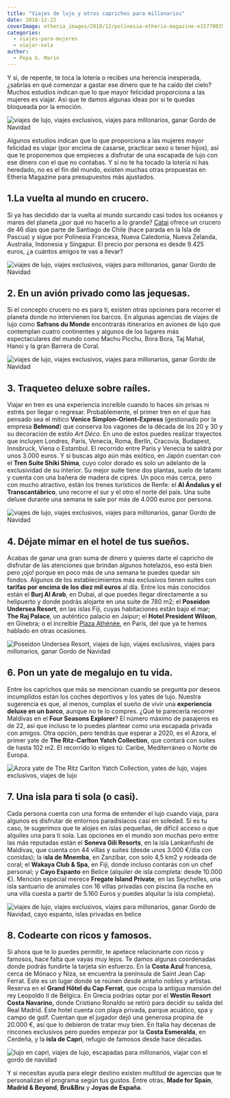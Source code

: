 ```yaml
---
title: "Viajes de lujo y otros caprichos para millonarios"
date: 2018-12-22
coverImage: etheria_images/2018/12/polinesia-etheria-magazine-e1577003544324.jpg
categories: 
  - viajes-para-mujeres
  - viajar-sola
author: 
  - Pepa G. Marin
---
```


Y si, de repente, te toca la lotería o recibes una herencia inesperada, ¿sabrías en qué 
comenzar a gastar ese dinero que te ha caído del cielo? Muchos estudios indican que lo 
que mayor felicidad proporciona a las mujeres es viajar. Así que te damos algunas ideas 
por si te quedas bloqueada por la emoción. 

![viajes de lujo, viajes exclusivos, viajes para millonarios, ganar Gordo de Navidad](etheria_images/2018/12/polinesia-etheria-magazine-1024x679.jpg "Relájate en la Polinesia Francesa.")

Algunos estudios indican que lo que proporciona a las mujeres mayor felicidad es viajar 
(por encima de casarse, practicar sexo o tener hijos), así que te proponemos que 
empieces a disfrutar de una escapada de lujo con ese dinero con el que no contabas. Y si 
no te ha tocado la lotería ni has heredado, no es el fin del mundo, existen muchas otras 
propuestas en Etheria Magazine para presupuestos más ajustados. 

## 1.La vuelta al mundo en crucero.

Si ya has decidido dar la vuelta al mundo surcando casi todos los océanos y mares del 
planeta ¿por qué no hacerlo a lo grande? [Catai](https://www.catai.es/viajes/crucero-vuelta-al-mundo.html) 
ofrece un crucero de 46 días que parte de Santiago de Chile (hace parada en la Isla de 
Pascua) y sigue por Polinesia Francesa, Nueva Caledonia, Nueva Zelanda, Australia, 
Indonesia y Singapur. El precio por persona es desde 9.425 euros, ¿a cuántos amigos te 
vas a llevar? 

![viajes de lujo, viajes exclusivos, viajes para millonarios, ganar Gordo de Navidad](etheria_images/2018/12/crucero-etheria-magazine-1024x534.jpg "Desconectar en un crucero.")

## 2\. En un avión privado como las jequesas.

Si el concepto crucero no es para ti, existen otras opciones para recorrer el planeta 
donde no intervienen los barcos. En algunas agencias de viajes de lujo como **Safrans du 
Monde** encontrarás itinerarios en aviones de lujo que contemplan cuatro continentes y 
algunos de los lugares más espectaculares del mundo como Machu Picchu, Bora Bora, Taj 
Mahal, Hanoi y la gran Barrera de Coral. 

![viajes de lujo, viajes exclusivos, viajes para millonarios, ganar Gordo de Navidad](etheria_images/2018/12/Premiere1.jpg "Aviones de lujo para dar la vuelta al mundo.")

## 3\. Traqueteo deluxe sobre raíles.

Viajar en tren es una experiencia increíble cuando lo haces sin prisas ni estrés por 
llegar o regresar. Probablemente, el primer tren en el que has pensado sea el mítico 
**Venice Simplon-Orient-Express** (gestionado por la empresa **Belmond**) que conserva 
los vagones de la década de los 20 y 30 y su decoración de estilo _Art Déco_. En uno de 
estos puedes realizar trayectos que incluyen Londres, París, Venecia, Roma, Berlín, 
Cracovia, Budapest, Innsbruck, Viena o Estambul. El recorrido entre París y Venecia te 
saldrá por unos 3.000 euros. Y si buscas algo aún más exótico, en Japón cuentan con el 
**Tren Suite Shiki Shima**, cuyo color dorado es solo un adelanto de la exclusividad de 
su interior. Su mejor suite tiene dos plantas, suelo de tatami y cuenta con una bañera 
de madera de ciprés. Un poco más cerca, pero con mucho atractivo, están los trenes 
turísticos de Renfe: el **Al Ándalus y el Transcantábrico**, uno recorre el sur y el 
otro el norte del país. Una suite deluxe durante una semana te sale por más de 4.000 
euros por persona. 

![viajes de lujo, viajes exclusivos, viajes para millonarios, ganar Gordo de Navidad](etheria_images/2018/12/tren-lujo-japones-1024x684.jpg "© Tren Suite Shiki Shima.")

## 4\. Déjate mimar en el hotel de tus sueños.

Acabas de ganar una gran suma de dinero y quieres darte el capricho de disfrutar de las 
atenciones que brindan algunos hotelazos, eso está bien pero ¡ojo! porque en poco más de 
una semana te puedes quedar sin fondos. Algunos de los establecimientos más exclusivos 
tienen suites con **tarifas por encima de los diez mil euros** al día. Entre los más 
conocidos están el **Burj Al Arab**, en Dubai, al que puedes llegar directamente a su 
helipuerto y donde podrás alojarte en una suite de 780 m2; el **Poseidon Undersea 
Resort**, en las islas Fiji, cuyas habitaciones están bajo el mar; **The Raj Palace**, 
un auténtico palacio en Jaipur; el **Hotel President Wilson**, en Ginebra; o el 
increíble [Plaza 
Athénée](https://etheriamagazine.com/2018/11/21/plaza-athenee-un-hotel-de-ensueno-en-paris/), 
en París, del que ya te hemos hablado en otras ocasiones. 

![Poseidon Undersea Resort, viajes de lujo, viajes exclusivos, viajes para millonarios, ganar Gordo de Navidad](etheria_images/2018/12/Poseidon-Undersea-Resort-1024x387.jpg "© Poseidon Undersea Resort.")

## 6\. Pon un yate de megalujo en tu vida.

Entre los caprichos que más se mencionan cuando se pregunta por deseos incumplidos están 
los coches deportivos y los yates de lujo. Nuestra sugerencia es que, al menos, cumplas 
el sueño de vivir una **experiencia deluxe en un barco**, aunque no te lo compres. ¿Qué 
te parecería recorrer Maldivas en el **Four Seasons Explorer**? El número máximo de 
pasajeros es de 22, así que incluso te lo puedes plantear como una escapada privada con 
amigos. Otra opción, pero tendrás que esperar a 2020, es el Azora, el primer yate de 
**The Ritz-Carlton Yatch Collection**, que contará con suites de hasta 102 m2. El 
recorrido lo eliges tú: Caribe, Mediterráneo o Norte de Europa. 

![Azora yate de The Ritz Carlton Yatch Collection, yates de lujo, viajes exclusivos, viajes de lujo](etheria_images/2018/12/yate-lujo-etheria-magazine-1024x576.jpeg "Azora es el primer yate de The Ritz-Carlton Yatch Collection.")

## 7\. Una isla para ti sola (o casi).

Cada persona cuenta con una forma de entender el lujo cuando viaja, para algunos es 
disfrutar de entornos paradisiacos casi en soledad. Si es tu caso, te sugerimos que te 
alojes en islas pequeñas, de difícil acceso o que alquiles una para ti sola. Las 
opciones en el mundo son muchas pero entre las más reputadas están el **Soneva Gili 
Resorts**, en la isla Lankanfushi de Maldivas, que cuenta con 44 villas y suites (desde 
unos 3.000 €/día con comidas); la i**sla de Mnemba**, en Zanzíbar, con solo 4,5 km2 y 
rodeada de coral; el **Wakaya Club & Spa**, en Fiji, donde incluso contarás con un chef 
personal; y **Cayo Espanto** en Belice (alquiler de isla completa: desde 10.000 €). 
Mención especial merece **Fregate Island Private**, en las Seychelles, una isla 
santuario de animales con 16 villas privadas con piscina (la noche en una villa cuesta a 
partir de 5.160 Euros y puedes alquilar la isla completa). 

![viajes de lujo, viajes exclusivos, viajes para millonarios, ganar Gordo de Navidad, cayo espanto, islas privadas en belice](etheria_images/2018/12/Isla-CayoEspanto-Belize-1-1024x680.jpg "Cayo Espanto, en Belice.")

## 8\. Codearte con ricos y famosos.

Si ahora que te lo puedes permitir, te apetece relacionarte con ricos y famosos, hace 
falta que vayas muy lejos. Te damos algunas coordenadas donde podrás fundirte la tarjeta 
sin esfuerzo. En la **Costa Azul** francesa, cerca de Mónaco y Niza, se encuentra la 
península de Saint Jean Cap Ferrat. Este es un lugar donde se reúnen desde antaño nobles 
y artistas. Reserva en el **Grand Hôtel du Cap Ferrat**, que ocupa la antigua mansión 
del rey Leopoldo II de Bélgica. En Grecia podrías optar por el **Westin Resort Costa 
Navarino,** donde Cristiano Ronaldo se retiró para decidir su salida del Real Madrid. 
Este hotel cuenta con playa privada, parque acuático, spa y campo de golf. Cuentan que 
el jugador dejó una generosa propina de 20.000 €, así que lo debieron de tratar muy 
bien. En Italia hay decenas de rincones exclusivos pero puedes empezar por la **Costa 
Esmeralda**, en Cerdeña, y la **isla de Capri**, refugio de famosos desde hace décadas. 

![lujo en capri, viajes de lujo, escapadas para millonarios, viajar con el gordo de navidad](etheria_images/2018/12/capri-viajes-lujo-1024x620.jpg "Viaje de lujo a Capri.")

Y si necesitas ayuda para elegir destino existen multitud de agencias que te 
personalizan el programa según tus gustos. Entre otras, **Made for Spain**, **Madrid & 
Beyond**, **Bru&Bru** y **Joyas de España**.
